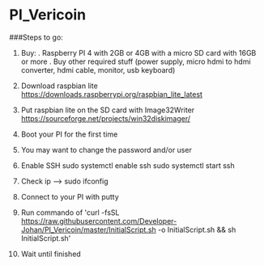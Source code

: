# PI_Vericoin

###Steps to go:
 1. Buy:
 . Raspberry PI 4 with 2GB or 4GB with a micro SD card with 16GB or more
 . Buy other required stuff (power supply, micro hdmi to hdmi converter, hdmi cable, monitor, usb keyboard)

 2. Download raspbian lite 																							https://downloads.raspberrypi.org/raspbian_lite_latest
 3. Put raspbian lite on the SD card with Image32Writer																https://sourceforge.net/projects/win32diskimager/
 4. Boot your PI for the first time
 5. You may want to change the password and/or user
 6. Enable SSH
    sudo systemctl enable ssh
    sudo systemctl start ssh
 7. Check ip --> sudo ifconfig
 8. Connect to your PI with putty
 9. Run commando of 'curl -fsSL https://raw.githubusercontent.com/Developer-Johan/PI_Vericoin/master/InitialScript.sh -o InitialScript.sh && sh InitialScript.sh'
10. Wait until finished
